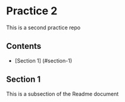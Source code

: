 # Practice 2
This is a second practice repo

## Contents
* [Section 1] (#section-1)

## Section 1
This is a subsection of the Readme document
